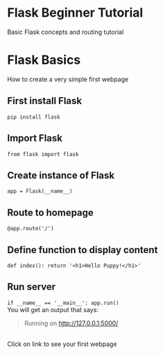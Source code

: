 # Flask Beginner Tutorial
Basic Flask concepts and routing tutorial

# Flask Basics
How to create a very simple first webpage

## First install Flask

`pip install flask`

## Import Flask

`from flask import flask`

## Create instance of Flask

`app = Flask(__name__)`

## Route to homepage
`@app.route('/')`

## Define function to display content
`def index():
    return '<h1>Hello Puppy!</h1>'`
    
## Run server
`if __name__ == '__main__':
    app.run()`
<br>
You will get an output that says:
> Running on http://127.0.0.1:5000/
<br>
Click on link to see your first webpage
